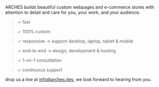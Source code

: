 ARCHES builds beautiful custom webpages and e-commerce stores with attention to detail and care for you, your work, and your audience.

>✓ fast

>✓ 100% custom

>✓ responsive → support desktop, laptop, tablet & mobile

>✓ end-to-end → design, development & hosting

>✓ 1-on-1 consultation

>✓ continuous support


drop us a line at info@arches.dev, we look forward to hearing from you.
